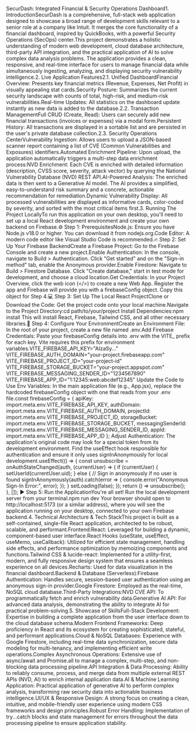 SecurDash: Integrated Financial & Security Operations Dashboard1. IntroductionSecurDash is a comprehensive, full-stack web application designed to showcase a broad range of development skills relevant to a senior role at a company like Intuit. It merges the core functionality of a financial dashboard, inspired by QuickBooks, with a powerful Security Operations (SecOps) center.This project demonstrates a holistic understanding of modern web development, cloud database architecture, third-party API integration, and the practical application of AI to solve complex data analysis problems. The application provides a clean, responsive, and real-time interface for users to manage financial data while simultaneously ingesting, analyzing, and displaying security vulnerability intelligence.2. Live Application Features2.1. Unified DashboardFinancial Overview: Presents key financial metrics (Revenue, Expenses, Net Profit) in visually appealing stat cards.Security Posture: Summarizes the current security landscape with counts of total, high-risk, and medium-risk vulnerabilities.Real-time Updates: All statistics on the dashboard update instantly as new data is added to the database.2.2. Transaction ManagementFull CRUD (Create, Read): Users can securely add new financial transactions (invoices or expenses) via a modal form.Persistent History: All transactions are displayed in a sortable list and are persisted in the user's private database collection.2.3. Security Operations CenterVulnerability Ingestion: Allows users to upload a JSON-based scanner report containing a list of CVE (Common Vulnerabilities and Exposures) identifiers.Automated Enrichment Pipeline: Upon upload, the application automatically triggers a multi-step data enrichment process:NVD Enrichment: Each CVE is enriched with detailed information (description, CVSS score, severity, attack vector) by querying the National Vulnerability Database (NVD) REST API.AI-Powered Analysis: The enriched data is then sent to a Generative AI model. The AI provides a simplified, easy-to-understand risk summary and a concrete, actionable recommendation for remediation.Dynamic Vulnerability Display: All processed vulnerabilities are displayed as informative cards, color-coded by severity, and sorted with the most critical items first.3. Running The Project LocallyTo run this application on your own desktop, you'll need to set up a local React development environment and create your own backend on Firebase.⚙️ Step 1: PrerequisitesNode.js: Ensure you have Node.js v18.0 or higher. You can download it from nodejs.org.Code Editor: A modern code editor like Visual Studio Code is recommended.🔥 Step 2: Set Up Your Firebase BackendCreate a Firebase Project: Go to the Firebase Console and create a new project.Enable Authentication: In the console, navigate to Build > Authentication. Click "Get started" and on the "Sign-in method" tab, enable the Anonymous provider.Enable Firestore: Navigate to Build > Firestore Database. Click "Create database," start in test mode for development, and choose a cloud location.Get Credentials: In your Project Overview, click the web icon (</>) to create a new Web App. Register the app and Firebase will provide you with a firebaseConfig object. Copy this object for Step 4.💻 Step 3: Set Up The Local React ProjectClone or Download the Code: Get the project code onto your local machine.Navigate to the Project Directory:cd path/to/your/project
Install Dependencies:npm install
This will install React, Firebase, Tailwind CSS, and all other necessary libraries.🔌 Step 4: Configure Your EnvironmentCreate an Environment File: In the root of your project, create a new file named .env.Add Firebase Credentials: Paste your firebaseConfig details into .env with the VITE_ prefix for each key. Vite requires this prefix for environment variables.VITE_FIREBASE_API_KEY="AIzaSy..."
VITE_FIREBASE_AUTH_DOMAIN="your-project.firebaseapp.com"
VITE_FIREBASE_PROJECT_ID="your-project-id"
VITE_FIREBASE_STORAGE_BUCKET="your-project.appspot.com"
VITE_FIREBASE_MESSAGING_SENDER_ID="1234567890"
VITE_FIREBASE_APP_ID="1:12345:web:abcdef12345"
Update the Code to Use Env Variables: In the main application file (e.g., App.jsx), replace the hardcoded firebaseConfig object with one that reads from your .env file.const firebaseConfig = {
  apiKey: import.meta.env.VITE_FIREBASE_API_KEY,
  authDomain: import.meta.env.VITE_FIREBASE_AUTH_DOMAIN,
  projectId: import.meta.env.VITE_FIREBASE_PROJECT_ID,
  storageBucket: import.meta.env.VITE_FIREBASE_STORAGE_BUCKET,
  messagingSenderId: import.meta.env.VITE_FIREBASE_MESSAGING_SENDER_ID,
  appId: import.meta.env.VITE_FIREBASE_APP_ID
};
Adjust Authentication: The application's original code may look for a special token from its development environment. Find the useEffect hook responsible for authentication and ensure it only uses signInAnonymously for local development.useEffect(() => {
    const unsubscribe = onAuthStateChanged(auth, (currentUser) => {
        if (currentUser) {
            setUserId(currentUser.uid);
        } else {
            // Sign in anonymously if no user is found
            signInAnonymously(auth).catch(error => {
                console.error("Anonymous Sign-In Error:", error);
            });
        }
        setLoading(false);
    });
    return () => unsubscribe();
}, []);
▶️ Step 5: Run the ApplicationYou're all set! Run the local development server from your terminal.npm run dev
Your browser should open to http://localhost:5173 (or a similar address), where you will see the application running on your desktop, connected to your own Firebase backend.4. Technical Architecture & Tech StackThis project is built as a self-contained, single-file React application, architected to be robust, scalable, and performant.Frontend:React: Leveraged for building a dynamic, component-based user interface.React Hooks (useState, useEffect, useMemo, useCallback): Utilized for efficient state management, handling side effects, and performance optimization by memoizing components and functions.Tailwind CSS & lucide-react: Implemented for a utility-first, modern, and fully responsive design system that ensures a seamless experience on all devices.Recharts: Used for data visualization in the financial dashboard.Backend & Database (Serverless):Firebase Authentication: Handles secure, session-based user authentication using an anonymous sign-in provider.Google Firestore: Employed as the real-time, NoSQL cloud database.Third-Party Integrations:NVD CVE API: To programmatically fetch and enrich vulnerability data.Generative AI API: For advanced data analysis, demonstrating the ability to integrate AI for practical problem-solving.5. Showcase of SkillsFull-Stack Development: Expertise in building a complete application from the user interface down to the cloud database schema.Modern Frontend Frameworks: Deep proficiency in React and its ecosystem for creating sophisticated, stateful, and performant applications.Cloud & NoSQL Databases: Experience with Google Firestore, including real-time data synchronization, secure data modeling for multi-tenancy, and implementing efficient write operations.Complex Asynchronous Operations: Extensive use of async/await and Promise.all to manage a complex, multi-step, and non-blocking data processing pipeline.API Integration & Data Processing: Ability to reliably consume, process, and merge data from multiple external REST APIs (NVD, AI) to enrich internal application data.AI & Machine Learning Application: Practical application of generative AI to perform complex analysis, transforming raw security data into actionable business intelligence.UI/UX & Responsive Design: A strong focus on creating a clean, intuitive, and mobile-friendly user experience using modern CSS frameworks and design principles.Robust Error Handling: Implementation of try...catch blocks and state management for errors throughout the data processing pipeline to ensure application stability.
